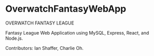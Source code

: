 # OverwatchFantasyWebApp

OVERWATCH FANTASY LEAGUE 

Fantasy League Web Application using MySQL, Express, React, and Node.js.

Contributors: Ian Shaffer, Charlie Oh. 
